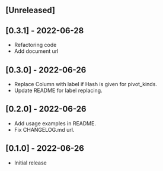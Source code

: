 ## [Unreleased]

## [0.3.1] - 2022-06-28

- Refactoring code
- Add document url

## [0.3.0] - 2022-06-26

- Replace Column with label if Hash is given for pivot_kinds.
- Update README for label replacing.

## [0.2.0] - 2022-06-26

- Add usage examples in README.
- Fix CHANGELOG.md url.

## [0.1.0] - 2022-06-26

- Initial release
